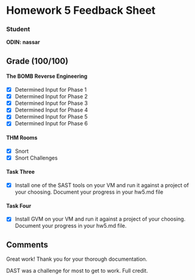# Homework 5 Feedback Sheet

### Student

**ODIN: nassar**

## Grade (100/100)

#### The BOMB Reverse Engineering
- [x] Determined Input for Phase 1
- [x] Determined Input for Phase 2
- [x] Determined Input for Phase 3
- [x] Determined Input for Phase 4
- [x] Determined Input for Phase 5
- [x] Determined Input for Phase 6

#### THM Rooms
- [x] Snort
- [x] Snort Challenges

#### Task Three
- [x] Install one of the SAST tools on your VM and run it against a project of your choosing. Document your progress in your hw5.md file

#### Task Four
- [x] Install GVM on your VM and run it against a project of your choosing. Document your progress in your hw5.md file.

## Comments
Great work! Thank you for your thorough documentation.

DAST was a challenge for most to get to work. Full credit.

